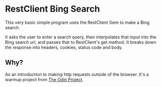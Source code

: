 # RestClient Bing Search

This very basic simple program uses the RestClient Gem to make a Bing search.

It asks the user to enter a search query, then interpolates that input into the Bing search url, and passes that to RestClient's get method. It breaks down the response into headers, cookies, status code and body.

## Why?

As an introduction to making http requests outside of the browser. It's a warmup project from [The Odin Project](https://www.theodinproject.com/courses/ruby-on-rails/lessons/let-s-get-building).
